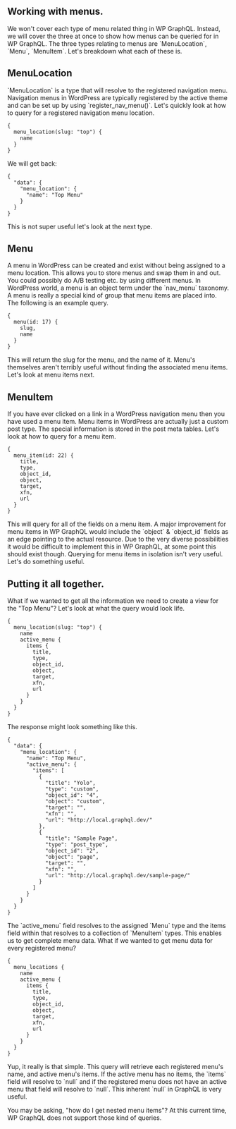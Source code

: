## Working with menus.

We won't cover each type of menu related thing in WP GraphQL. Instead, we will cover the three at once to show how menus can be queried for in WP GraphQL.  The three types relating to menus are \`MenuLocation\`, \`Menu\`, \`MenuItem\`.  Let's breakdown what each of these is.

## MenuLocation

\`MenuLocation\` is a type that will resolve to the registered navigation menu.  Navigation menus in WordPress are typically registered by the active theme and can be set up by using \`register\_nav\_menu\(\)\`.  Let's quickly look at how to query for a registered navigation menu location.

```
{
  menu_location(slug: "top") {
    name
  }
}
```

We will get back:

```
{
  "data": {
    "menu_location": {
      "name": "Top Menu"
    }
  }
}
```

This is not super useful let's look at the next type.

## Menu

A menu in WordPress can be created and exist without being assigned to a menu location.  This allows you to store menus and swap them in and out.  You could possibly do A/B testing etc. by using different menus.  In WordPress world, a menu is an object term under the \`nav\_menu\` taxonomy.  A menu is really a special kind of group that menu items are placed into.  The following is an example query.

```
{
  menu(id: 17) {
    slug,
    name
  }
}
```

This will return the slug for the menu, and the name of it.  Menu's themselves aren't terribly useful without finding the associated menu items.  Let's look at menu items next.

## MenuItem

If you have ever clicked on a link in a WordPress navigation menu then you have used a menu item. Menu items in WordPress are actually just a custom post type.  The special information is stored in the post meta tables.  Let's look at how to query for a menu item.

```
{
  menu_item(id: 22) {
    title,
    type,
    object_id,
    object,
    target,
    xfn,
    url
  }
}
```

This will query for all of the fields on a menu item.  A major improvement for menu items in WP GraphQL would include the \`object\` & \`object\_id\` fields as an edge pointing to the actual resource.  Due to the very diverse possibilities it would be difficult to implement this in WP GraphQL, at some point this should exist though.  Querying for menu items in isolation isn't very useful.  Let's do something useful.

## Putting it all together.

What if we wanted to get all the information we need to create a view for the "Top Menu"?  Let's look at what the query would look life.

```
{
  menu_location(slug: "top") {
    name
    active_menu {
      items {
        title,
        type,
        object_id,
        object,
        target,
        xfn,
        url
      }
    }
  }
}
```

The response might look something like this.

```
{
  "data": {
    "menu_location": {
      "name": "Top Menu",
      "active_menu": {
        "items": [
          {
            "title": "Yolo",
            "type": "custom",
            "object_id": "4",
            "object": "custom",
            "target": "",
            "xfn": "",
            "url": "http://local.graphql.dev/"
          },
          {
            "title": "Sample Page",
            "type": "post_type",
            "object_id": "2",
            "object": "page",
            "target": "",
            "xfn": "",
            "url": "http://local.graphql.dev/sample-page/"
          }
        ]
      }
    }
  }
}
```

The \`active\_menu\` field resolves to the assigned \`Menu\` type and the items field within that resolves to a collection of \`MenuItem\` types.  This enables us to get complete menu data.  What if we wanted to get menu data for every registered menu?

```
{
  menu_locations {
    name
    active_menu {
      items {
        title,
        type,
        object_id,
        object,
        target,
        xfn,
        url
      }
    }
  }
}
```

Yup, it really is that simple. This query will retrieve each registered menu's name, and active menu's items. If the active menu has no items, the \`items\` field will resolve to \`null\` and if the registered menu does not have an active menu that field will resolve to \`null\`.  This inherent \`null\` in GraphQL is very useful.

You may be asking, "how do I get nested menu items"? At this current time, WP GraphQL does not support those kind of queries.

